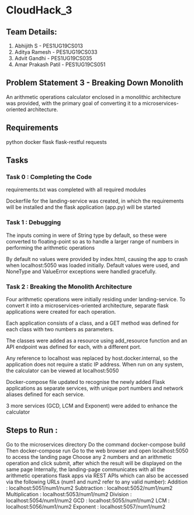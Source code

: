 # CloudHack_3

## Team Details:

1) Abhijith S - PES1UG19CS013
2) Aditya Ramesh - PES1UG19CS033
3) Advit Gandhi - PES1UG19CS035
4) Amar Prakash Patil - PES1UG19CS051

## Problem Statement 3 - Breaking Down Monolith

An arithmetic operations calculator enclosed in a monolithic architecture was provided, with the primary goal of converting it to a microservices-oriented architecture.

## Requirements

python
docker
flask
flask-restful
requests

## Tasks

### Task 0 : Completing the Code

requirements.txt was completed with all required modules

Dockerfile for the landing-service was created, in which the requirements will be installed and the flask application (app.py) will be started

### Task 1 : Debugging

The inputs coming in were of String type by default, so these were converted to floating-point so as to handle a larger range of numbers in performing the arithmetic operations

By default no values were provided by index.html, causing the app to crash when localhost:5050 was loaded initially. Default values were used, and NoneType and ValueError exceptions were handled gracefully.

### Task 2 : Breaking the Monolith Architecture

Four arithmetic operations were initially residing under landing-service. To convert it into a microservices-oriented architecture, separate flask applications were created for each operation.

Each application consists of a class, and a GET method was defined for each class with two numbers as parameters.

The classes were added as a resource using add_resource function and an API endpoint was defined for each, with a different port.

Any reference to localhost was replaced by host.docker.internal, so the application does not require a static IP address. When run on any system, the calculator can be viewed at localhost:5050

Docker-compose file updated to recognise the newly added Flask applications as separate services, with unique port numbers and network aliases defined for each service.

3 more services (GCD, LCM and Exponent) were added to enhance the calculator

## Steps to Run :

Go to the microservices directory
Do the command docker-compose build
Then docker-compose run
Go to the web browser and open localhost:5050 to access the landing page
Choose any 2 numbers and an arithmetic operation and click submit, after which the result will be displayed on the same page
Internally, the landing-page communicates with all the arithmetic operations flask apps via REST APIs which can also be accessed via the following URLs (num1 and num2 refer to any valid number):
Addition : localhost:5051/num1/num2 
Subtraction : localhost:5052/num1/num2 
Multiplication : localhost:5053/num1/num2 
Division : localhost:5054/num1/num2 
GCD : localhost:5055/num1/num2 
LCM : localhost:5056/num1/num2 
Exponent : localhost:5057/num1/num2 

